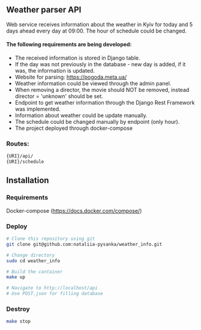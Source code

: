 ## Weather parser API

Web service receives information about the weather in Kyiv for today and 5 days ahead every day at 09:00.
The hour of schedule could be changed.

#### The following requirements are being developed:
* The received information is stored in Django table. 
* If the day was not previously in the database - new day is added, if it was, the information is updated.
* Website for parsing: https://pogoda.meta.ua/
* Weather information could be viewed through the admin panel.
* When removing a director, the movie should NOT be removed, instead director = 'unknown' should be set.
* Endpoint to get weather information through the Django Rest Framework was implemented. 
* Information about weather could be update manually. 
* The schedule could be changed manually by endpoint (only hour). 
* The project deployed through docker-compose

### Routes:
```bash
{URI}/api/
{URI}/schedule
```

## Installation

### Requirements

Docker-compose (https://docs.docker.com/compose/)

### Deploy

```bash
# Clone this repository using git
git clone git@github.com:nataliia-pysanka/weather_info.git
```
```bash
# Change directory
sudo cd weather_info
```
```bash
# Build the container
make up
```
```bash
# Navigate to http://localhost/api
# Use POST.json for filling database
```

### Destroy

```bash
make stop
```
